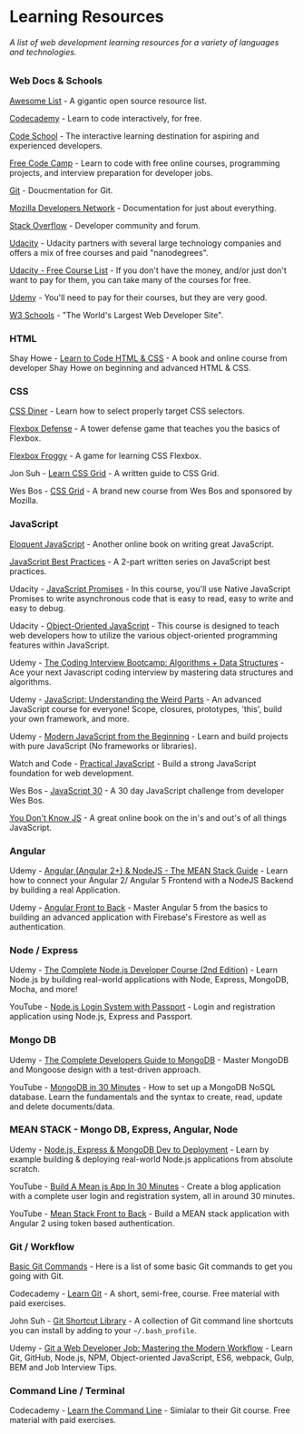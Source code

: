 # Learning Resources
###### A list of web development learning resources for a variety of languages and technologies. 

### Web Docs & Schools
[Awesome List](https://github.com/sindresorhus/awesome) - A gigantic open source resource list. 

[Codecademy](https://www.codecademy.com/) - Learn to code interactively, for free.

[Code School](https://www.codeschool.com/) - The interactive learning destination for aspiring and experienced developers.

[Free Code Camp](https://www.freecodecamp.org/) - Learn to code with free online courses, programming projects, and interview preparation for developer jobs.

[Git](https://git-scm.com/docs) - Doucmentation for Git.

[Mozilla Developers Network](https://developer.mozilla.org/en-US/) - Documentation for just about everything.

[Stack Overflow](https://stackoverflow.com/) - Developer community and forum. 

[Udacity](https://www.udacity.com/) - Udacity partners with several large technology companies and offers a mix of free courses and paid "nanodegrees". 

[Udacity - Free Course List](https://github.com/mikesprague/udacity-nanodegrees/blob/master/README.md) - If you don't have the money, and/or just don't want to pay for them, you can take many of the courses for free.

[Udemy](https://www.udemy.com/) - You'll need to pay for their courses, but they are very good. 

[W3 Schools](https://www.w3schools.com/) - "The World's Largest Web Developer Site".

### HTML
Shay Howe - [Learn to Code HTML & CSS](https://learn.shayhowe.com/) - A book and online course from developer Shay Howe on beginning and advanced HTML & CSS.

### CSS
[CSS Diner](http://flukeout.github.io/) - Learn how to select properly target CSS selectors.

[Flexbox Defense](http://www.flexboxdefense.com/) - A tower defense game that teaches you the basics of Flexbox.

[Flexbox Froggy](http://flexboxfroggy.com/) - A game for learning CSS Flexbox.

Jon Suh - [Learn CSS Grid](http://learncssgrid.com/) - A written guide to CSS Grid. 

Wes Bos - [CSS Grid](https://cssgrid.io/) - A brand new course from Wes Bos and sponsored by Mozilla. 

### JavaScript

[Eloquent JavaScript](http://eloquentjavascript.net/) - Another online book on writing great JavaScript.

[JavaScript Best Practices](https://www.thinkful.com/learn/javascript-best-practices-1/) - A 2-part written series on JavaScript best practices. 

Udacity - [JavaScript Promises](https://www.udacity.com/course/javascript-promises--ud898) - In this course, you'll use Native JavaScript Promises to write asynchronous code that is easy to read, easy to write and easy to debug.

Udacity - [Object-Oriented JavaScript](https://www.udacity.com/course/object-oriented-javascript--ud015) - This course is designed to teach web developers how to utilize the various object-oriented programming features within JavaScript.

Udemy - [The Coding Interview Bootcamp: Algorithms + Data Structures](https://www.udemy.com/coding-interview-bootcamp-algorithms-and-data-structure/) - Ace your next Javascript coding interview by mastering data structures and algorithms.

Udemy - [JavaScript: Understanding the Weird Parts](https://www.udemy.com/understand-javascript/) - An advanced JavaScript course for everyone! Scope, closures, prototypes, 'this', build your own framework, and more.

Udemy - [Modern JavaScript from the Beginning](https://www.udemy.com/modern-javascript-from-the-beginning/) - Learn and build projects with pure JavaScript (No frameworks or libraries). 

Watch and Code - [Practical JavaScript](https://watchandcode.com/p/practical-javascript) - Build a strong JavaScript foundation for web development.

Wes Bos - [JavaScript 30](https://javascript30.com/) - A 30 day JavaScript challenge from developer Wes Bos. 

[You Don't Know JS](https://github.com/getify/You-Dont-Know-JS) - A great online book on the in's and out's of all things JavaScript.

### Angular

Udemy - [Angular (Angular 2+) & NodeJS - The MEAN Stack Guide](https://www.udemy.com/angular-2-and-nodejs-the-practical-guide/) - Learn how to connect your Angular 2/ Angular 5 Frontend with a NodeJS Backend by building a real Application.

Udemy - [Angular Front to Back](https://www.udemy.com/angular-4-front-to-back/) - Master Angular 5 from the basics to building an advanced application with Firebase's Firestore as well as authentication.

### Node / Express

Udemy - [The Complete Node.js Developer Course (2nd Edition)](https://www.udemy.com/the-complete-nodejs-developer-course-2/) - Learn Node.js by building real-world applications with Node, Express, MongoDB, Mocha, and more!

YouTube - [Node.js Login System with Passport](https://www.youtube.com/watch?v=Z1ktxiqyiLA) - Login and registration application using Node.js, Express and Passport.

### Mongo DB

Udemy - [The Complete Developers Guide to MongoDB](https://www.udemy.com/the-complete-developers-guide-to-mongodb/) - Master MongoDB and Mongoose design with a test-driven approach.

YouTube - [MongoDB in 30 Minutes](https://www.youtube.com/watch?v=pWbMrx5rVBE&t=411y) - How to set up a MongoDB NoSQL database.  Learn the fundamentals and the syntax to create, read, update and delete documents/data.

### MEAN STACK - Mongo DB, Express, Angular, Node

Udemy - [Node.js, Express & MongoDB Dev to Deployment](https://www.udemy.com/nodejs-express-mongodb-dev-to-deployment/) - Learn by example building & deploying real-world Node.js applications from absolute scratch.

YouTube - [Build A Mean js App In 30 Minutes](https://www.youtube.com/watch?v=a-dn6k6Frq4) - Create a blog application with a complete user login and registration system, all in around 30 minutes. 

YouTube - [Mean Stack Front to Back](https://www.youtube.com/playlist?list=PLillGF-RfqbZMNtaOXJQiDebNXjVapWPZ) - Build a MEAN stack application with Angular 2 using token based authentication.

### Git / Workflow
[Basic Git Commands](https://confluence.atlassian.com/bitbucketserver/basic-git-commands-776639767.html) - Here is a list of some basic Git commands to get you going with Git.

Codecademy - [Learn Git](https://www.codecademy.com/learn/learn-git) - A short, semi-free, course. Free material with paid exercises.

John Suh - [Git Shortcut Library](https://jonsuh.com/blog/git-command-line-shortcuts/) - A collection of Git command line shortcuts you can install by adding to your `~/.bash_profile`.

Udemy - [Git a Web Developer Job: Mastering the Modern Workflow](https://www.udemy.com/git-a-web-developer-job-mastering-the-modern-workflow/) - Learn Git, GitHub, Node.js, NPM, Object-oriented JavaScript, ES6, webpack, Gulp, BEM and Job Interview Tips.

### Command Line / Terminal 
Codecademy - [Learn the Command Line](https://www.codecademy.com/learn/learn-the-command-line) - Simialar to their Git course. Free material with paid exercises.
